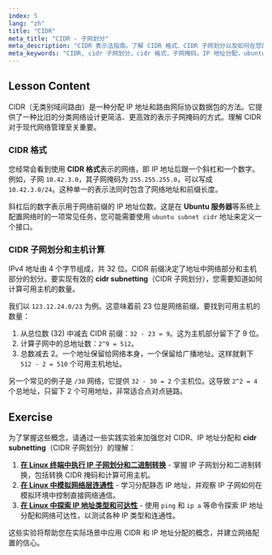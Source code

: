 ```yaml
---
index: 5
lang: "zh"
title: "CIDR"
meta_title: "CIDR - 子网划分"
meta_description: "CIDR 表示法指南。了解 CIDR 格式、CIDR 子网划分以及如何在您的网络（包括 Ubuntu 服务器）上计算主机数。掌握 CIDR IP 地址分配。"
meta_keywords: "CIDR, cidr 子网划分，cidr 格式，子网掩码，IP 地址分配，ubuntu 服务器子网 cidr, ubuntu 子网 cidr, 网络前缀，Linux 网络"
---
```


## Lesson Content

CIDR（无类别域间路由）是一种分配 IP 地址和路由网际协议数据包的方法。它提供了一种比旧的分类网络设计更简洁、更高效的表示子网掩码的方式。理解 CIDR 对于现代网络管理至关重要。

### CIDR 格式

您经常会看到使用 **CIDR 格式**表示的网络，即 IP 地址后跟一个斜杠和一个数字。例如，子网 `10.42.3.0`，其子网掩码为 `255.255.255.0`，可以写成 `10.42.3.0/24`。这种单一的表示法同时包含了网络地址和前缀长度。

斜杠后的数字表示用于网络前缀的 IP 地址位数。这是在 **Ubuntu 服务器**等系统上配置网络时的一项常见任务，您可能需要使用 `ubuntu subnet cidr` 地址来定义一个接口。

### CIDR 子网划分和主机计算

IPv4 地址由 4 个字节组成，共 32 位。CIDR 前缀决定了地址中网络部分和主机部分的划分。要实现有效的 **cidr subnetting**（CIDR 子网划分），您需要知道如何计算可用主机的数量。

我们以 `123.12.24.0/23` 为例。这意味着前 23 位是网络前缀。要找到可用主机的数量：

1.  从总位数 (32) 中减去 CIDR 前缀：`32 - 23 = 9`。这为主机部分留下了 9 位。
2.  计算子网中的总地址数：`2^9 = 512`。
3.  总数减去 2。一个地址保留给网络本身，一个保留给广播地址。这样就剩下 `512 - 2 = 510` 个可用主机地址。

另一个常见的例子是 `/30` 网络，它提供 `32 - 30 = 2` 个主机位。这导致 `2^2 = 4` 个总地址，只留下 2 个可用地址，非常适合点对点链路。

## Exercise

为了掌握这些概念，请通过一些实践实验来加强您对 CIDR、IP 地址分配和 **cidr subnetting**（CIDR 子网划分）的理解：

1.  **[在 Linux 终端中执行 IP 子网划分和二进制转换](https://labex.io/zh/labs/comptia-perform-ip-subnetting-and-binary-conversion-in-the-linux-terminal-592782)** - 掌握 IP 子网划分和二进制转换，包括转换 CIDR 掩码和计算可用主机。
2.  **[在 Linux 中模拟网络层连通性](https://labex.io/zh/labs/comptia-simulate-network-layer-connectivity-in-linux-592752)** - 学习分配静态 IP 地址，并观察 IP 子网如何在模拟环境中控制直接网络通信。
3.  **[在 Linux 中探索 IP 地址类型和可达性](https://labex.io/zh/labs/comptia-explore-ip-address-types-and-reachability-in-linux-592780)** - 使用 `ping` 和 `ip a` 等命令探索 IP 地址分配和网络可达性，以测试各种 IP 类型和连通性。

这些实验将帮助您在实际场景中应用 CIDR 和 IP 地址分配的概念，并建立网络配置的信心。

